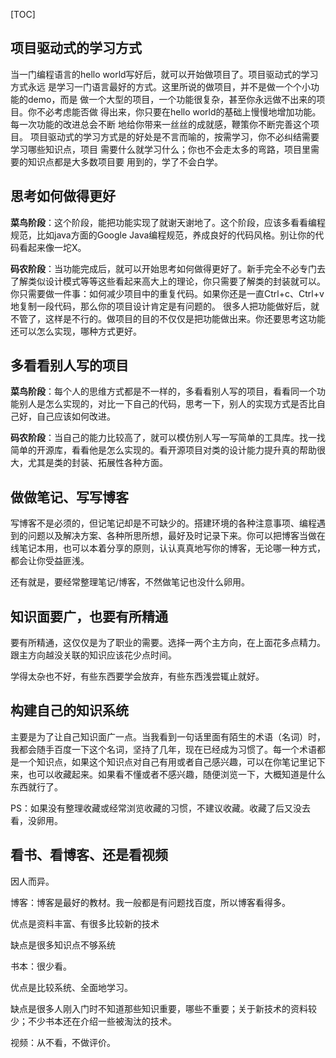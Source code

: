 [TOC]
 
##  项目驱动式的学习方式 

当一门编程语言的hello world写好后，就可以开始做项目了。项目驱动式的学习方式永远
是学习一门语言最好的方式。这里所说的做项目，并不是做一个个小功能的demo，而是
做一个大型的项目，一个功能很复杂，甚至你永远做不出来的项目。你不必考虑能否做
得出来，你只要在hello world的基础上慢慢地增加功能。每一次功能的改进总会不断
地给你带来一丝丝的成就感，鞭策你不断完善这个项目。
项目驱动式的学习方式是的好处是不言而喻的，按需学习，你不必纠结需要学习哪些知识点，项目
需要什么就学习什么；你也不会走太多的弯路，项目里需要的知识点都是大多数项目要
用到的，学了不会白学。


##  思考如何做得更好

**菜鸟阶段**：这个阶段，能把功能实现了就谢天谢地了。这个阶段，应该多看看编程规范，比如java方面的Google Java编程规范，养成良好的代码风格。别让你的代码看起来像一坨X。

**码农阶段**：当功能完成后，就可以开始思考如何做得更好了。新手完全不必专门去了解类似设计模式等等这些看起来高大上的理论，你只需要了解类的封装就可以。你只需要做一件事：如何减少项目中的重复代码。如果你还是一直Ctrl+c、Ctrl+v地复制一段代码，那么你的项目设计肯定是有问题的。
很多人把功能做好后，就不管了，这样是不行的。做项目的目的不仅仅是把功能做出来。你还要思考这功能还可以怎么实现，哪种方式更好。



##  多看看别人写的项目

**菜鸟阶段**：每个人的思维方式都是不一样的，多看看别人写的项目，看看同一个功能别人是怎么实现的，对比一下自己的代码，思考一下，别人的实现方式是否比自己好，自己应该如何改进。

**码农阶段**：当自己的能力比较高了，就可以模仿别人写一写简单的工具库。找一找简单的开源库，看看他是怎么实现的。看开源项目对类的设计能力提升真的帮助很大，尤其是类的封装、拓展性各种方面。



## 做做笔记、写写博客

写博客不是必须的，但记笔记却是不可缺少的。搭建环境的各种注意事项、编程遇到的问题以及解决方案、各种所思所想，最好及时记录下来。你可以把博客当做在线笔记本用，也可以本着分享的原则，认认真真地写你的博客，无论哪一种方式，都会让你受益匪浅。

还有就是，要经常整理笔记/博客，不然做笔记也没什么卵用。



## 知识面要广，也要有所精通

要有所精通，这仅仅是为了职业的需要。选择一两个主方向，在上面花多点精力。跟主方向越没关联的知识应该花少点时间。

学得太杂也不好，有些东西要学会放弃，有些东西浅尝辄止就好。



## 构建自己的知识系统

主要是为了让自己知识面广一点。当我看到一句话里面有陌生的术语（名词）时，我都会随手百度一下这个名词，坚持了几年，现在已经成为习惯了。每一个术语都是一个知识点，如果这个知识点对自己有用或者自己感兴趣，可以在你笔记里记下来，也可以收藏起来。如果看不懂或者不感兴趣，随便浏览一下，大概知道是什么东西就行了。

PS：如果没有整理收藏或经常浏览收藏的习惯，不建议收藏。收藏了后又没去看，没卵用。



## 看书、看博客、还是看视频

因人而异。

博客：博客是最好的教材。我一般都是有问题找百度，所以博客看得多。

优点是资料丰富、有很多比较新的技术

缺点是很多知识点不够系统



书本：很少看。

优点是比较系统、全面地学习。

缺点是很多人刚入门时不知道那些知识重要，哪些不重要；关于新技术的资料较少；不少书本还在介绍一些被淘汰的技术。



视频：从不看，不做评价。

